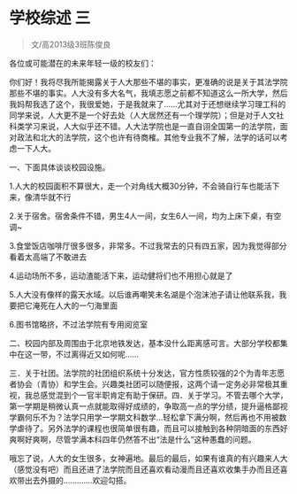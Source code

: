 # 学校综述 三



>  文/高2013级3班陈俊良

 

各位或可能潜在的未来年轻一级的校友们：

你们好！我将尽我所能揭露关于人大那些不堪的事实，更准确的说是关于其法学院那些不堪的事实。人大没有多大名气，我填志愿之前都不知道这么一所大学，然后我妈帮我选了这个，我很爱她，于是我就来了......尤其对于还想继续学习理工科的同学来说，人大更不是一个好去处（人大居然还有一个理学院）；但是对于人文社科类学习来说，人大似乎还不错。人大法学院也是一直自诩全国第一的法学院，面对政法和北大的法学院，这个也许有待商榷。其他专业我不了解，法学的话可以考虑一下人大。

一、下面具体谈谈校园设施。

1.人大的校园面积不算很大，走一个对角线大概30分钟，不会骑自行车也能活下来，像清华就不行

2.关于宿舍。宿舍条件不错，男生4人一间，女生6人一间，均为上床下桌，有空调~

3.食堂饭店咖啡厅很多很多，非常多。不过我常去的只有四五家，因为我觉得部分看着太高端了不敢进去

4.运动场所不多，运动渣能活下来，运动健将们也不用担心就是了

5.人大没有像样的露天水域。以后谁再嘲笑未名湖是个泡沫池子请让他联系我，我要把它淹死在人大的一勺海里面

6.图书馆略挤，不过法学院有专用阅览室

二、校园内部及周围由于北京地铁发达，基本没什么距离感可言。大部分学校都集中在这一带，不过离得近又如何呢……

三．关于社团。法学院的社团组织系统十分发达，官方性质较强的2个为青年志愿者协会（青协）和学生会。兴趣类社团可以随便报，这两个请一定务必非常极其重视，我总感觉混到个一官半职肯定有助于保研。四．关于学习。不管去哪个大学，第一学期是稍微认真一点就能取得好成绩的，争取高一点的学分绩，提升逼格鄙视学霸何乐不为？法学只用学一学期文科数学...轻松拿下满分啊，然后再也不用被数学虐待了。另外法学的课程也很简单很有趣，而且可以接触到各种阴暗面的东西好爽啊好爽啊，尽管学满本科四年仍然答不出“法是什么”这种愚蠢的问题。

哦忘了说，人大的女生很多，女神遍地。最后的最后，如果有谁真的有兴趣来人大（感觉没有吧）而且还进了法学院而且还喜欢看动漫而且还喜欢收集手办而且还喜欢带出去外摄的.............欢迎勾搭。

 
